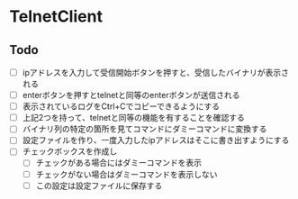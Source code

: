 # TelnetClient

## Todo


* [ ] ipアドレスを入力して受信開始ボタンを押すと、受信したバイナリが表示される
* [ ] enterボタンを押すとtelnetと同等のenterボタンが送信される
* [ ] 表示されているログをCtrl+Cでコピーできるようにする
* [ ] 上記2つを持って、telnetと同等の機能を有することを確認する
* [ ] バイナリ列の特定の箇所を見てコマンドにダミーコマンドに変換する
* [ ] 設定ファイルを作り、一度入力したipアドレスはそこに書き出すようにする
* [ ] チェックボックスを作成し
    * [ ] チェックがある場合にはダミーコマンドを表示
    * [ ] チェックがない場合はダミーコマンドを表示しない
    * [ ] この設定は設定ファイルに保存する